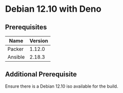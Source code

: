 # Debian 12.10 with Deno

## Prerequisites

| Name    | Version |
| ------- | ------- |
| Packer  | 1.12.0  |
| Ansible | 2.18.3  |

## Additional Prerequisite

Ensure there is a Debian 12.10 iso available for the build.
